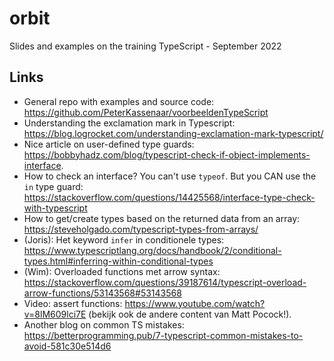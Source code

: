 # orbit
Slides and examples on the training TypeScript - September 2022

## Links
- General repo with examples and source code: https://github.com/PeterKassenaar/voorbeeldenTypeScript
- Understanding the exclamation mark in Typescript: https://blog.logrocket.com/understanding-exclamation-mark-typescript/
- Nice article on user-defined type guards: https://bobbyhadz.com/blog/typescript-check-if-object-implements-interface.
- How to check an interface? You can't use `typeof`. But you CAN use the `in` type guard: https://stackoverflow.com/questions/14425568/interface-type-check-with-typescript
- How to get/create types based on the returned data from an array: https://steveholgado.com/typescript-types-from-arrays/
- (Joris): Het keyword `infer` in conditionele types: https://www.typescriptlang.org/docs/handbook/2/conditional-types.html#inferring-within-conditional-types
- (Wim): Overloaded functions met arrow syntax: https://stackoverflow.com/questions/39187614/typescript-overload-arrow-functions/53143568#53143568
- Video: assert functions: https://www.youtube.com/watch?v=8lM609lci7E (bekijk ook de andere content van Matt Pocock!).
- Another blog on common TS mistakes: https://betterprogramming.pub/7-typescript-common-mistakes-to-avoid-581c30e514d6
